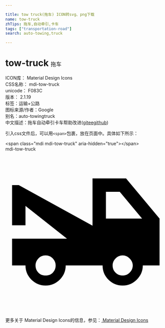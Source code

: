 ```yaml
---

title: tow truck(拖车) ICON转svg、png下载
name: tow-truck
zhTips: 拖车,自动牵引,卡车
tags: ["transportation-road"]
search: auto-towing,truck

---
```


# tow-truck  <small style="font-size: 60%;font-weight: 100">拖车</small>


<div class="detail-page">
<p>
<span>
ICON库：
<span class="badge-secondary badge">Material Design Icons</span> 
</span>
<br/>
<span>
CSS名称：
<span class="badge-secondary badge">mdi-tow-truck</span> 
</span>
<br/>
<span>
unicode：
<span class="badge-secondary badge">F083C</span> 
<copy-btn content='F083C' btn-title=""></copy-btn>
<copy-btn :content='String.fromCodePoint(parseInt("F083C", 16))' btn-title="复制U"></copy-btn>
</span>
<br/>
<span>
版本：
<span class="badge-secondary badge">2.1.19</span> 
</span><br/><span>标签：<span class="badge-light badge"><router-link to="/tags/transportation-road.html">运输+公路</router-link></span></span>
<br/>
<span>图标来源/作者：<span class="badge-light badge">Google</span></span> 
<br/>
<span>别名：<span class="badge-light badge">auto-towing</span><span class="badge-light badge">truck</span></span><br/><span class="zh-detail">中文描述：<span class="badge-primary badge">拖车</span><span class="badge-primary badge">自动牵引</span><span class="badge-primary badge">卡车</span><span class="help-link"><span>帮助改进</span>(<a href="https://gitee.com/liuwave/icon-helper/edit/master/json/material/tow-truck.json" target="_blank" rel="noopener noreferrer">gitee</a><a href="https://github.com/liuwave/icon-helper/edit/master/json/material/tow-truck.json" target="_blank" rel="noopener noreferrer">github</a></span>)</span><br/>
</p>
</div>
<div class="alert alert-dark">
  <i class="mdi mdi-tow-truck mdi-48px"></i>
  <i class="mdi mdi-tow-truck mdi-36px"></i>
  <i class="mdi mdi-tow-truck mdi-24px"></i>
  <i class="mdi mdi-tow-truck mdi-18px"></i>
</div>
<div>
  <p>引入css文件后，可以用<code>&lt;span&gt;</code>包裹，放在页面中。具体如下所示：    
  </p>
  <div class="alert alert-primary" style="font-size: 14px">
    &lt;span class="mdi mdi-tow-truck" aria-hidden="true"&gt;&lt;/span&gt;
    <copy-btn content='<span class="mdi mdi-tow-truck" aria-hidden="true"></span>'></copy-btn>
  </div>
  <div class="alert alert-secondary">
    <i class="mdi mdi-tow-truck"
    style="font-size: 24px"
    aria-hidden="true"></i> mdi-tow-truck
    <copy-btn content="mdi-tow-truck" btn-title="复制图标名称"></copy-btn>
  </div>
</div>
<div id="svg" class="svg-wrap">
<svg xmlns="http://www.w3.org/2000/svg" viewBox="0 0 24 24"><path d="M15,10H20.39L17.06,6H15V10M17.5,18.5C17.89,18.5 18.24,18.37 18.54,18.07C18.84,17.77 19,17.42 19,17C19,16.61 18.84,16.26 18.54,15.96C18.24,15.66 17.89,15.5 17.5,15.5C17.08,15.5 16.73,15.66 16.43,15.96C16.13,16.26 16,16.61 16,17C16,17.42 16.13,17.77 16.43,18.07C16.73,18.37 17.08,18.5 17.5,18.5M6,18.5C6.44,18.5 6.8,18.37 7.08,18.07C7.36,17.77 7.5,17.42 7.5,17C7.5,16.61 7.36,16.26 7.08,15.96C6.8,15.66 6.44,15.5 6,15.5C5.56,15.5 5.2,15.66 4.92,15.96C4.64,16.26 4.5,16.61 4.5,17C4.5,17.42 4.64,17.77 4.92,18.07C5.2,18.37 5.56,18.5 6,18.5M18,4L23,10V17H20.5C20.5,17.83 20.19,18.53 19.59,19.13C19,19.72 18.3,20 17.5,20C16.67,20 15.97,19.72 15.38,19.13C14.78,18.53 14.5,17.83 14.5,17H9C9,17.83 8.7,18.53 8.11,19.13C7.5,19.72 6.81,20 6,20C5.19,20 4.5,19.72 3.89,19.13C3.3,18.53 3,17.83 3,17H1V13H9.19L3,8.11V11H1V5H2L13,11.06V4H18Z" /></svg>
</div>
<detail full-name='mdi-tow-truck'></detail>
    
<div><p>更多关于 Material Design Icons的信息，参见：<a target="_blank" href="https://iconhelper.cn/material.html"> Material Design Icons</a>
</p></div>
